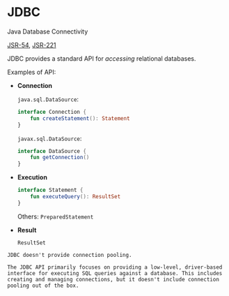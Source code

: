 # JDBC

Java Database Connectivity

[JSR-54](https://jcp.org/en/jsr/detail?id=54), [JSR-221](https://jcp.org/en/jsr/detail?id=221)

JDBC provides a standard API for _accessing_ relational databases.

Examples of API:

* **Connection**

    `java.sql.DataSource`:

    ```kotlin
    interface Connection {
        fun createStatement(): Statement
    }
    ```

    `javax.sql.DataSource`:

    ```kotlin
    interface DataSource {
        fun getConnection()
    }
    ```

* **Execution**

    ```kotlin
    interface Statement {
        fun executeQuery(): ResultSet
    }
    ```

    Others: `PreparedStatement`

* **Result**

    `ResultSet`

```admonish note title="Connection pool management"
JDBC doesn't provide connection pooling. 

The JDBC API primarily focuses on providing a low-level, driver-based interface for executing SQL queries against a database. This includes creating and managing connections, but it doesn't include connection pooling out of the box.
```
